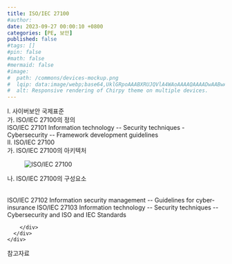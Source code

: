 ```yaml
---
title: ISO/IEC 27100
#author: 
date: 2023-09-27 00:00:10 +0800
categories: [PE, 보안]
published: false
#tags: []
#pin: false
#math: false
#mermaid: false
#image:
#  path: /commons/devices-mockup.png
#  lqip: data:image/webp;base64,UklGRpoAAABXRUJQVlA4WAoAAAAQAAAADwAABwAAQUxQSDIAAAARL0AmbZurmr57yyIiqE8oiG0bejIYEQTgqiDA9vqnsUSI6H+oAERp2HZ65qP/VIAWAFZQOCBCAAAA8AEAnQEqEAAIAAVAfCWkAALp8sF8rgRgAP7o9FDvMCkMde9PK7euH5M1m6VWoDXf2FkP3BqV0ZYbO6NA/VFIAAAA
#  alt: Responsive rendering of Chirpy theme on multiple devices.
---
```


<div class="post-wrap">
  <div class="para">
    <div class="para-title">
      I. 사이버보안 국제표준
    </div>
    <div class="para-cntnt">
      <div class="para">
        <div class="para-title">
          가. ISO/IEC 27100의 정의
        </div>
        <div class="para-cntnt">
          ISO/IEC 27101	Information technology -- Security techniques - Cybersecurity -- Framework development guidelines
        </div>
      </div>
    </div>
  </div>
  
  <div class="para">
    <div class="para-title">
      II. ISO/IEC 27100
    </div>
    <div class="para-cntnt">
      <div class="para">
        <div class="para-title">
          가. ISO/IEC 27100의 아키텍처
        </div>
        <div class="para-cntnt">
          <figure class="post-figure">
            <img src="/assets/img/posts/ISO,IEC-27100.png" alt="ISO/IEC 27100">
<!--            <figcaption>Source: Unveiling the Metaverse: Exploring Emerging Trends, Multifaceted Perspectives, and Future Challenges</figcaption>-->
          </figure>
        </div>
      </div>
      <div class="para">
        <div class="para-title">
          나. ISO/IEC 27100의 구성요소
        </div>
        <div class="para-cntnt">
          <table class="post-table">
          </table>
          ISO/IEC 27102	Information security management -- Guidelines for cyber-insurance
ISO/IEC 27103	Information technology -- Security techniques -- Cybersecurity and ISO and IEC Standards

        </div>
      </div>
    </div>
  </div>

  <div class="refr-wrap">
    <div class="refr-title">
        참고자료
    </div>
    <ol class="refr-list">
    <!--    <li>(나현식, 최대선) <a target="_blank" href="https://scienceon.kisti.re.kr/commons/util/originalView.do?cn=JAKO202225948430499&oCn=JAKO202225948430499&dbt=JAKO&journal=NJOU00291864">메타버스 보안 위협 요소 및 대응 방안 검토</a></li>-->
    <!--    <li>(M. Uddin, S. Manickam, H. Ullah, M. Obaidat and A. Dandoush) <a target="_blank" href="https://ieeexplore.ieee.org/abstract/document/10138386">Unveiling the Metaverse: Exploring Emerging Trends, Multifaceted Perspectives, and Future Challenges</a></li>-->
    </ol>
  </div>
</div>
